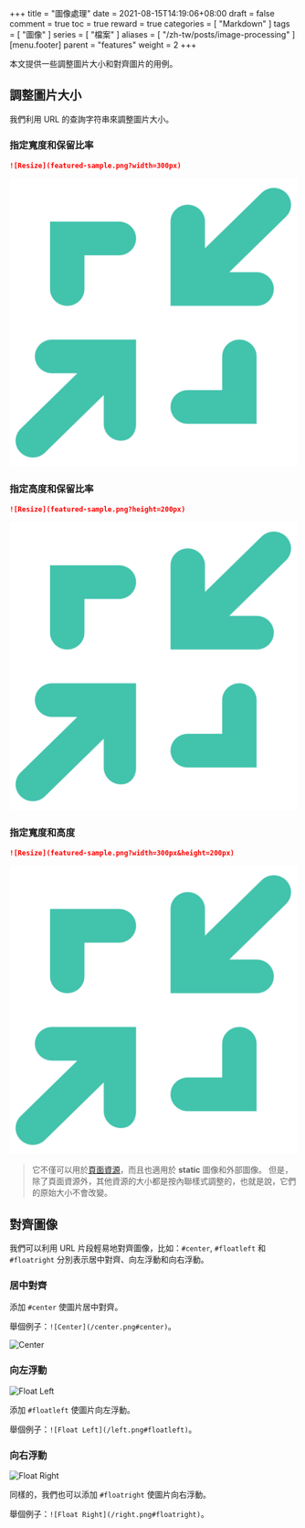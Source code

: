 +++
title = "圖像處理"
date = 2021-08-15T14:19:06+08:00
draft = false
comment = true
toc = true
reward = true
categories = [
  "Markdown"
]
tags = [
  "圖像"
]
series = [
  "檔案"
]
aliases = [
  "/zh-tw/posts/image-processing"
]
[menu.footer]
  parent = "features"
  weight = 2
+++

本文提供一些調整圖片大小和對齊圖片的用例。

<!--more-->

## 調整圖片大小

我們利用 URL 的查詢字符串來調整圖片大小。

### 指定寬度和保留比率

```markdown
![Resize](featured-sample.png?width=300px)
```

![Resize](featured-sample.png?width=300px)

### 指定高度和保留比率

```markdown
![Resize](featured-sample.png?height=200px)
```

![Resize](featured-sample.png?height=200px)

### 指定寬度和高度

```markdown
![Resize](featured-sample.png?width=300px&height=200px)
```

![Resize](featured-sample.png?width=300px&height=200px)

> 它不僅可以用於[頁面資源](https://gohugo.io/content-management/page-resources/)，而且也適用於 **static** 圖像和外部圖像。
> 但是，除了頁面資源外，其他資源的大小都是按內聯樣式調整的，也就是說，它們的原始大小不會改變。

## 對齊圖像

我們可以利用 URL 片段輕易地對齊圖像，比如：`#center`, `#floatleft` 和 `#floatright` 分別表示居中對齊、向左浮動和向右浮動。

### 居中對齊

添加 `#center` 使圖片居中對齊。

舉個例子：`![Center](/center.png#center)`。

![Center](/center.png#center)

### 向左浮動

![Float Left](/left.png#floatleft)

添加 `#floatleft` 使圖片向左浮動。

舉個例子：`![Float Left](/left.png#floatleft)`。

### 向右浮動

![Float Right](/right.png#floatright)

同樣的，我們也可以添加 `#floatright` 使圖片向右浮動。

舉個例子：`![Float Right](/right.png#floatright)`。
